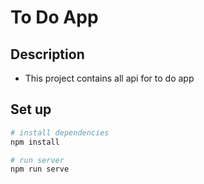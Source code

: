 # To Do App
## Description
- This project contains all api for to do app
## Set up
```bash
# install dependencies
npm install

# run server
npm run serve
```
